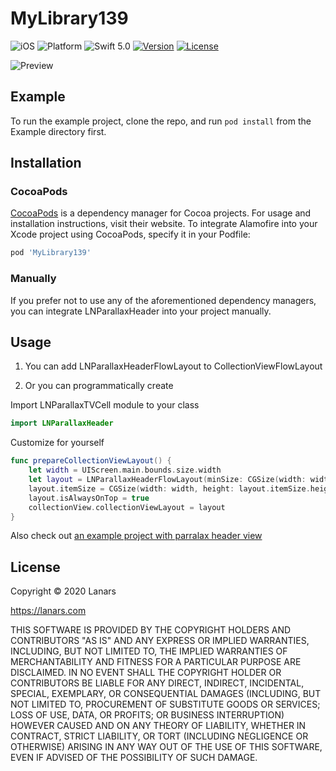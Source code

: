 # MyLibrary139

![iOS](https://img.shields.io/badge/pod-1.0.0-blue.svg)
![Platform](http://img.shields.io/badge/platform-iOS-green.svg?style=flat)
![Swift 5.0](https://img.shields.io/badge/Swift-5.0-orange.svg)
[![Version](https://img.shields.io/cocoapods/v/MyLibrary139.svg?style=flat)](https://cocoapods.org/pods/MyLibrary139)
[![License](http://img.shields.io/badge/license-BSD-lightgrey.svg?style=flat)](https://github.com/OleksandrLan/MyLibrary139/blob/master/LICENSE)


![Preview](https://github.com/LanarsInc/LNParallaxTVCell/blob/master/DEMO.gif)

## Example


To run the example project, clone the repo, and run `pod install` from the Example directory first.

## Installation

### CocoaPods

[CocoaPods](https://cocoapods.org) is a dependency manager for Cocoa projects. For usage and installation instructions, visit their website. To integrate Alamofire into your Xcode project using CocoaPods, specify it in your Podfile:

```ruby
pod 'MyLibrary139'
```

### Manually

If you prefer not to use any of the aforementioned dependency managers, you can integrate LNParallaxHeader into your project manually.

## Usage

1. You can add LNParallaxHeaderFlowLayout  to CollectionViewFlowLayout

2. Or you can programmatically create

Import LNParallaxTVCell module to your class 
```swift
import LNParallaxHeader
```
Сustomize for yourself

```swift
func prepareCollectionViewLayout() {
    let width = UIScreen.main.bounds.size.width
    let layout = LNParallaxHeaderFlowLayout(minSize: CGSize(width: width, height: 44.0), size: CGSize(width: width, height: 180.0))
    layout.itemSize = CGSize(width: width, height: layout.itemSize.height)
    layout.isAlwaysOnTop = true
    collectionView.collectionViewLayout = layout
}
```

Also check out [an example project with parralax header view](https://github.com/OleksandrLan/MyLibrary139/tree/master/Example)

## License

Copyright © 2020 Lanars

https://lanars.com

THIS SOFTWARE IS PROVIDED BY THE COPYRIGHT HOLDERS AND CONTRIBUTORS "AS IS"
AND ANY EXPRESS OR IMPLIED WARRANTIES, INCLUDING, BUT NOT LIMITED TO, THE
IMPLIED WARRANTIES OF MERCHANTABILITY AND FITNESS FOR A PARTICULAR PURPOSE ARE
DISCLAIMED. IN NO EVENT SHALL THE COPYRIGHT HOLDER OR CONTRIBUTORS BE LIABLE
FOR ANY DIRECT, INDIRECT, INCIDENTAL, SPECIAL, EXEMPLARY, OR CONSEQUENTIAL
DAMAGES (INCLUDING, BUT NOT LIMITED TO, PROCUREMENT OF SUBSTITUTE GOODS OR
SERVICES; LOSS OF USE, DATA, OR PROFITS; OR BUSINESS INTERRUPTION) HOWEVER
CAUSED AND ON ANY THEORY OF LIABILITY, WHETHER IN CONTRACT, STRICT LIABILITY,
OR TORT (INCLUDING NEGLIGENCE OR OTHERWISE) ARISING IN ANY WAY OUT OF THE USE
OF THIS SOFTWARE, EVEN IF ADVISED OF THE POSSIBILITY OF SUCH DAMAGE.
